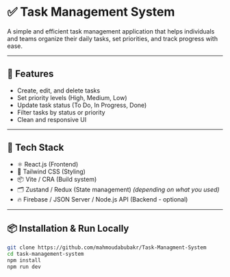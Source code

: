 # ✅ Task Management System

A simple and efficient task management application that helps individuals and teams organize their daily tasks, set priorities, and track progress with ease.


---

## 🚀 Features

- Create, edit, and delete tasks
- Set priority levels (High, Medium, Low)
- Update task status (To Do, In Progress, Done)
- Filter tasks by status or priority
- Clean and responsive UI

---

## 🧰 Tech Stack

- ⚛️ React.js (Frontend)
- 💨 Tailwind CSS (Styling)
- 📦 Vite / CRA (Build system)
- 🗂️ Zustand / Redux (State management) *(depending on what you used)*
- 🔥 Firebase / JSON Server / Node.js API (Backend - optional)

---

## 📦 Installation & Run Locally

```bash
git clone https://github.com/mahmoudabubakr/Task-Managment-System
cd task-management-system
npm install
npm run dev

